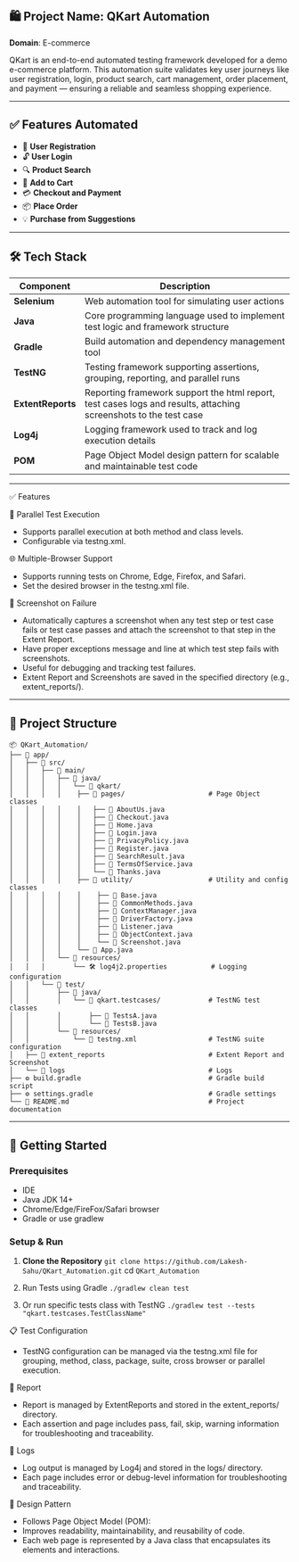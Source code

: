 ## 🛍️ Project Name: QKart Automation
**Domain**: E-commerce

QKart is an end-to-end automated testing framework developed for a demo e-commerce platform.
This automation suite validates key user journeys like user registration, login, product search,
cart management, order placement, and payment — ensuring a reliable and seamless shopping experience.

---

## ✅ Features Automated

- 🔐 **User Registration**
- 🔓 **User Login**
- 🔍 **Product Search**
- 🛒 **Add to Cart**
- 💳 **Checkout and Payment**
- 📦 **Place Order**
- 💡 **Purchase from Suggestions**

---

## 🛠️ Tech Stack

| **Component**     | **Description**                                                                                                           |
|-------------------|---------------------------------------------------------------------------------------------------------------------------|
| **Selenium**      | Web automation tool for simulating user actions                                                                           |
| **Java**          | Core programming language used to implement test logic and framework structure                                            |
| **Gradle**        | Build automation and dependency management tool                                                                           |
| **TestNG**        | Testing framework supporting assertions, grouping, reporting, and parallel runs                                           |
| **ExtentReports** | Reporting framework support the html report, test cases logs and results, attaching screenshots to the test case          |
| **Log4j**         | Logging framework used to track and log execution details                                                                 |
| **POM**           | Page Object Model design pattern for scalable and maintainable test code                                                  |

---

✅ Features

🔁 Parallel Test Execution
- Supports parallel execution at both method and class levels.
- Configurable via testng.xml.

🌐 Multiple-Browser Support
- Supports running tests on Chrome, Edge, Firefox, and Safari.
- Set the desired browser in the testng.xml file.

📸 Screenshot on Failure
- Automatically captures a screenshot when any test step or test case fails or test case passes and attach the screenshot to that step in the Extent Report.
- Have proper exceptions message and line at which test step fails with screenshots.
- Useful for debugging and tracking test failures.
- Extent Report and Screenshots are saved in the specified directory (e.g., extent_reports/).

---

## 📁 Project Structure
```
📦 QKart_Automation/
├── 📁 app/
│   ├── 📁 src/
│   │   ├── 📁 main/
│   │   │   ├── 📁 java/
│   │   │   │   └── 📁 qkart/
│   │   │   │    ├── 📁 pages/                     # Page Object classes
│   │   │   │    │   ├── 📄 AboutUs.java
│   │   │   │    │   ├── 📄 Checkout.java
│   │   │   │    │   ├── 📄 Home.java
│   │   │   │    │   ├── 📄 Login.java
│   │   │   │    │   ├── 📄 PrivacyPolicy.java
│   │   │   │    │   ├── 📄 Register.java
│   │   │   │    │   ├── 📄 SearchResult.java
│   │   │   │    │   ├── 📄 TermsOfService.java
│   │   │   │    │   └── 📄 Thanks.java
│   │   │   │    ├── 📁 utility/                   # Utility and config classes
│   │   │   │    │    ├── 📄 Base.java
│   │   │   │    │    ├── 📄 CommonMethods.java
│   │   │   │    │    ├── 📄 ContextManager.java
│   │   │   │    │    ├── 📄 DriverFactory.java
│   │   │   │    │    ├── 📄 Listener.java
│   │   │   │    │    ├── 📄 ObjectContext.java
│   │   │   │    │    └── 📄 Screenshot.java   
│   │   │   │    └── 📄 App.java
│   │   │   └── 📁 resources/
│   │   │       └── 🛠️ log4j2.properties           # Logging configuration
│   │   └── 📁 test/
│   │       ├── 📁 java/
│   │       │   └── 📁 qkart.testcases/            # TestNG test classes
│   │       │       ├── 📄 TestsA.java
│   │       │       └── 📄 TestsB.java
│   │       └── 📁 resources/
│   │           └── 🧪 testng.xml                  # TestNG suite configuration
│   ├── 📁 extent_reports                          # Extent Report and Screenshot
│   └── 📁 logs                                    # Logs
├── ⚙️ build.gradle                                # Gradle build script
├── ⚙️ settings.gradle                             # Gradle settings
└── 📘 README.md                                   # Project documentation
```
---

## 🚀 Getting Started

### Prerequisites

- IDE
- Java JDK 14+
- Chrome/Edge/FireFox/Safari browser
- Gradle or use gradlew

### Setup & Run

1. **Clone the Repository**
   `git clone https://github.com/Lakesh-Sahu/QKart_Automation.git`
   cd `QKart_Automation`

2. Run Tests using Gradle
   `./gradlew clean test`

3. Or run specific tests class with TestNG
   `./gradlew test --tests "qkart.testcases.TestClassName"`

📋 Test Configuration
- TestNG configuration can be managed via the testng.xml file for grouping, method, class, package, suite, cross browser or parallel execution.

📝 Report
- Report is managed by ExtentReports and stored in the extent_reports/ directory.
- Each assertion and page includes pass, fail, skip, warning information for troubleshooting and traceability.
  
📝 Logs
- Log output is managed by Log4j and stored in the logs/ directory.
- Each page includes error or debug-level information for troubleshooting and traceability.

📌 Design Pattern
- Follows Page Object Model (POM):
- Improves readability, maintainability, and reusability of code.
- Each web page is represented by a Java class that encapsulates its elements and interactions.
